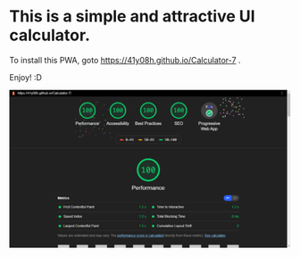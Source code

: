 # This is a simple and attractive UI calculator. 

To install this PWA, goto https://41y08h.github.io/Calculator-7 .

Enjoy! :D


![Image of Yaktocat](https://github.com/41y08h/Calculator-7/blob/master/Celebration.png?raw=true)
